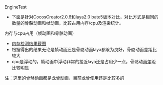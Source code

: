 EngineTest
* 下面是针对CocosCreator2.0.6和laya2.0 bate5版本对比，对比方式是相同的数量的骨骼动画和帧动画，比较占用内存/cpu及渲染统计。

内存与cpu占用（帧动画和骨骼动画）
* [内存检测结果截图](https://pan.baidu.com/s/10aJngbgQHoN5BOJSE2AlVQ)
* 根据得出的结果无论是帧动画还是骨骼动画laya都跟为良好，骨骼动画差距比较大
* cpu是浮动的，帧动画中浮动非常的接近laya还是占用少一点，骨骼动画差距比较明显

注：这里的骨骼动画都是龙骨动画，目前龙骨使用还是比较多的